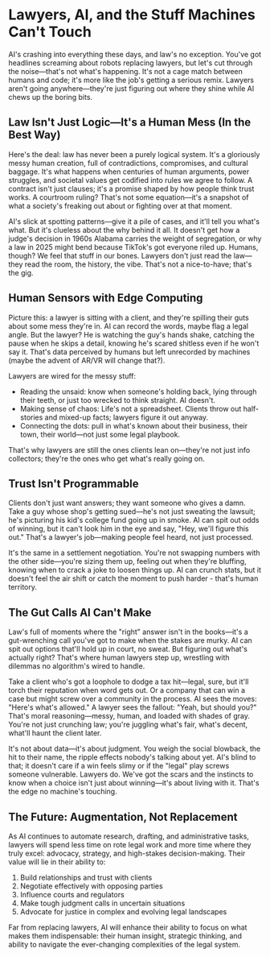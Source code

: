 # Lawyers, AI, and the Stuff Machines Can't Touch

AI's crashing into everything these days, and law's no exception. You've got headlines screaming about robots replacing lawyers, but let's cut through the noise—that's not what's happening. It's not a cage match between humans and code; it's more like the job's getting a serious remix. Lawyers aren't going anywhere—they're just figuring out where they shine while AI chews up the boring bits.

## Law Isn't Just Logic—It's a Human Mess (In the Best Way)

Here's the deal: law has never been a purely logical system. It's a gloriously messy human creation, full of contradictions, compromises, and cultural baggage. It's what happens when centuries of human arguments, power struggles, and societal values get codified into rules we agree to follow. A contract isn't just clauses; it's a promise shaped by how people think trust works. A courtroom ruling? That's not some equation—it's a snapshot of what a society's freaking out about or fighting over at that moment.

AI's slick at spotting patterns—give it a pile of cases, and it'll tell you what's what. But it's clueless about the why behind it all. It doesn't get how a judge's decision in 1960s Alabama carries the weight of segregation, or why a law in 2025 might bend because TikTok's got everyone riled up. Humans, though? We feel that stuff in our bones. Lawyers don't just read the law—they read the room, the history, the vibe. That's not a nice-to-have; that's the gig.

## Human Sensors with Edge Computing

Picture this: a lawyer is sitting with a client, and they're spilling their guts about some mess they're in. AI can record the words, maybe flag a legal angle. But the lawyer? He is watching the guy's hands shake, catching the pause when he skips a detail, knowing he's scared shitless even if he won't say it. That's data perceived by humans but left unrecorded by machines (maybe the advent of AR/VR will change that?).

Lawyers are wired for the messy stuff:
- Reading the unsaid: know when someone's holding back, lying through their teeth, or just too wrecked to think straight. AI doesn't.
- Making sense of chaos: Life's not a spreadsheet. Clients throw out half-stories and mixed-up facts; lawyers figure it out anyway.
- Connecting the dots: pull in what's known about their business, their town, their world—not just some legal playbook.

That's why lawyers are still the ones clients lean on—they're not just info collectors; they're the ones who get what's really going on.

## Trust Isn't Programmable

Clients don't just want answers; they want someone who gives a damn. Take a guy whose shop's getting sued—he's not just sweating the lawsuit; he's picturing his kid's college fund going up in smoke. AI can spit out odds of winning, but it can't look him in the eye and say, "Hey, we'll figure this out." That's a lawyer's job—making people feel heard, not just processed.

It's the same in a settlement negotiation. You're not swapping numbers with the other side—you're sizing them up, feeling out when they're bluffing, knowing when to crack a joke to loosen things up. AI can crunch stats, but it doesn't feel the air shift or catch the moment to push harder - that's human territory.

## The Gut Calls AI Can't Make

Law's full of moments where the "right" answer isn't in the books—it's a gut-wrenching call you've got to make when the stakes are murky. AI can spit out options that'll hold up in court, no sweat. But figuring out what's actually right? That's where human lawyers step up, wrestling with dilemmas no algorithm's wired to handle.

Take a client who's got a loophole to dodge a tax hit—legal, sure, but it'll torch their reputation when word gets out. Or a company that can win a case but might screw over a community in the process. AI sees the moves: "Here's what's allowed." A lawyer sees the fallout: "Yeah, but should you?" That's moral reasoning—messy, human, and loaded with shades of gray. You're not just crunching law; you're juggling what's fair, what's decent, what'll haunt the client later.

It's not about data—it's about judgment. You weigh the social blowback, the hit to their name, the ripple effects nobody's talking about yet. AI's blind to that; it doesn't care if a win feels slimy or if the "legal" play screws someone vulnerable. Lawyers do. We've got the scars and the instincts to know when a choice isn't just about winning—it's about living with it. That's the edge no machine's touching.

## The Future: Augmentation, Not Replacement

As AI continues to automate research, drafting, and administrative tasks, lawyers will spend less time on rote legal work and more time where they truly excel: advocacy, strategy, and high-stakes decision-making. Their value will lie in their ability to:
1. Build relationships and trust with clients
2. Negotiate effectively with opposing parties
3. Influence courts and regulators
4. Make tough judgment calls in uncertain situations
5. Advocate for justice in complex and evolving legal landscapes

Far from replacing lawyers, AI will enhance their ability to focus on what makes them indispensable: their human insight, strategic thinking, and ability to navigate the ever-changing complexities of the legal system.
